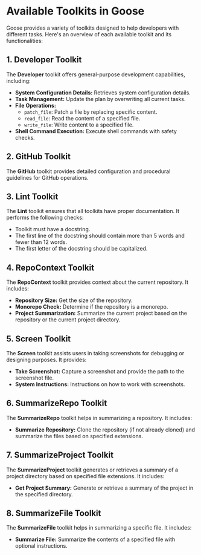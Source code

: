 # Available Toolkits in Goose

Goose provides a variety of toolkits designed to help developers with different tasks. Here's an overview of each available toolkit and its functionalities:

## 1. Developer Toolkit

The **Developer** toolkit offers general-purpose development capabilities, including:

- **System Configuration Details:** Retrieves system configuration details.
- **Task Management:** Update the plan by overwriting all current tasks.
- **File Operations:**
  - `patch_file`: Patch a file by replacing specific content.
  - `read_file`: Read the content of a specified file.
  - `write_file`: Write content to a specified file.
- **Shell Command Execution:** Execute shell commands with safety checks.

## 2. GitHub Toolkit

The **GitHub** toolkit provides detailed configuration and procedural guidelines for GitHub operations.

## 3. Lint Toolkit

The **Lint** toolkit ensures that all toolkits have proper documentation. It performs the following checks:

- Toolkit must have a docstring.
- The first line of the docstring should contain more than 5 words and fewer than 12 words.
- The first letter of the docstring should be capitalized.

## 4. RepoContext Toolkit

The **RepoContext** toolkit provides context about the current repository. It includes:

- **Repository Size:** Get the size of the repository.
- **Monorepo Check:** Determine if the repository is a monorepo.
- **Project Summarization:** Summarize the current project based on the repository or the current project directory.

## 5. Screen Toolkit

The **Screen** toolkit assists users in taking screenshots for debugging or designing purposes. It provides:

- **Take Screenshot:** Capture a screenshot and provide the path to the screenshot file.
- **System Instructions:** Instructions on how to work with screenshots.

## 6. SummarizeRepo Toolkit

The **SummarizeRepo** toolkit helps in summarizing a repository. It includes:

- **Summarize Repository:** Clone the repository (if not already cloned) and summarize the files based on specified extensions.

## 7. SummarizeProject Toolkit

The **SummarizeProject** toolkit generates or retrieves a summary of a project directory based on specified file extensions. It includes:

- **Get Project Summary:** Generate or retrieve a summary of the project in the specified directory.

## 8. SummarizeFile Toolkit

The **SummarizeFile** toolkit helps in summarizing a specific file. It includes:

- **Summarize File:** Summarize the contents of a specified file with optional instructions.
